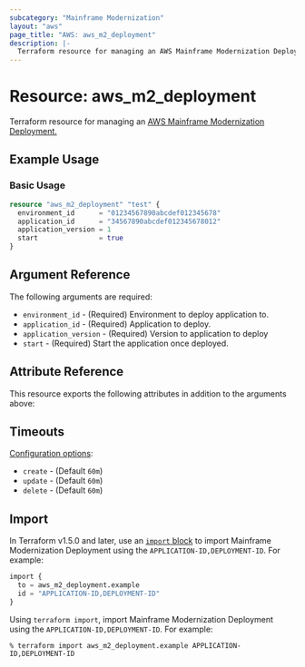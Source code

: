```yaml
---
subcategory: "Mainframe Modernization"
layout: "aws"
page_title: "AWS: aws_m2_deployment"
description: |-
  Terraform resource for managing an AWS Mainframe Modernization Deployment.
---
```

# Resource: aws_m2_deployment

Terraform resource for managing an [AWS Mainframe Modernization Deployment.](https://docs.aws.amazon.com/m2/latest/userguide/applications-m2-deploy.html)

## Example Usage

### Basic Usage

```terraform
resource "aws_m2_deployment" "test" {
  environment_id      = "01234567890abcdef012345678"
  application_id      = "34567890abcdef012345678012"
  application_version = 1
  start               = true
}
```

## Argument Reference

The following arguments are required:

* `environment_id` - (Required) Environment to deploy application to.
* `application_id` - (Required) Application to deploy.
* `application_version` - (Required) Version to application to deploy
* `start` - (Required) Start the application once deployed.

## Attribute Reference

This resource exports the following attributes in addition to the arguments above:

## Timeouts

[Configuration options](https://developer.hashicorp.com/terraform/language/resources/syntax#operation-timeouts):

* `create` - (Default `60m`)
* `update` - (Default `60m`)
* `delete` - (Default `60m`)

## Import

In Terraform v1.5.0 and later, use an [`import` block](https://developer.hashicorp.com/terraform/language/import) to import Mainframe Modernization Deployment using the `APPLICATION-ID,DEPLOYMENT-ID`. For example:

```terraform
import {
  to = aws_m2_deployment.example
  id = "APPLICATION-ID,DEPLOYMENT-ID"
}
```

Using `terraform import`, import Mainframe Modernization Deployment using the `APPLICATION-ID,DEPLOYMENT-ID`. For example:

```console
% terraform import aws_m2_deployment.example APPLICATION-ID,DEPLOYMENT-ID
```
